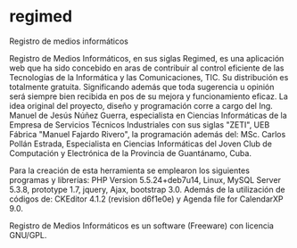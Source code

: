 # regimed
Registro de medios informáticos

Registro de Medios Informáticos, en sus siglas Regimed, es una aplicación web que ha sido concebido en aras de contribuir al 
control eficiente de las Tecnologías de la Informática y las Comunicaciones, TIC. Su distribución es totalmente gratuita. Significando 
además que toda sugerencia u opinión será siempre bien recibida en pos de su mejora y funcionamiento eficaz. La idea original del proyecto, 
diseño y programación corre a cargo del Ing. Manuel de Jesús Núñez Guerra, especialista en Ciencias Informáticas de la Empresa de Servicios 
Técnicos Industriales con sus siglas "ZETI", UEB Fábrica "Manuel Fajardo Rivero", la programación además del: MSc. Carlos Pollán Estrada, 
Especialista en Ciencias Informáticas del Joven Club de Computación y Electrónica de la Provincia de Guantánamo, Cuba.

Para la creación de esta herramienta se emplearon los siguientes programas y librerías: PHP Version 5.5.24+deb7u14, Linux, MySQL Server 5.3.8,
prototype 1.7, jquery, Ajax, bootstrap 3.0. Además de la utilización de códigos de: CKEditor 4.1.2 (revision d6f1e0e) y Agenda file 
for CalendarXP 9.0.

Registro de Medios Informáticos es un software (Freeware) con licencia GNU/GPL.
